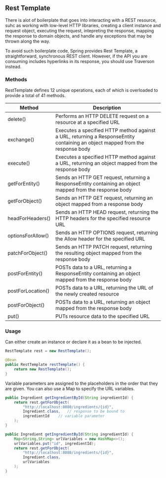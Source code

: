 ## Rest Template

There is alot of boilerplate that goes into interacting with a REST resource, suhc as working with low-level HTTP libraries, creating a client instance and request object, executing the request, intepreting the response, mapping the response to domain objects, and handle any exceptions that may be thrown along the way.

To avoid such boilerplate code, Spring provides Rest Template, a straightforward, synchronous REST client. However, if the API you are consuming includes hyperlinks in its response, you should use Traverson instead.

### Methods

RestTemplate defines 12 unique operations, each of which is overloaded to provide a total of 41 methods.

| Method            | Description                                                                                                                   |
| ----------------- | ----------------------------------------------------------------------------------------------------------------------------- |
| delete()          | Performs an HTTP DELETE request on a resource at a specified URL                                                              |
| exchange()        | Executes a specified HTTP method against a URL, returning a ResponseEntity containing an object mapped from the response body |
| execute()         | Executes a specified HTTP method against a URL, returning an object mapped from the response body                             |
| getForEntity()    | Sends an HTTP GET request, returning a ResponseEntity containing an object mapped from the response body                      |
| getForObject()    | Sends an HTTP GET request, returning an object mapped from a response body                                                    |
| headForHeaders()  | Sends an HTTP HEAD request, returning the HTTP headers for the specified resource URL                                         |
| optionsForAllow() | Sends an HTTP OPTIONS request, returning the Allow header for the specified URL                                               |
| patchForObject()  | Sends an HTTP PATCH request, returning the resulting object mapped from the response body                                     |
| postForEntity()   | POSTs data to a URL, returning a ResponseEntity containing an object mapped from the response body                            |
| postForLocation() | POSTs data to a URL, returning the URL of the newly created resource                                                          |
| postForObject()   | POSTs data to a URL, returning an object mapped from the response body                                                        |
| put()             | PUTs resource data to the specified URL                                                                                       |

### Usage

Can either create an instance or declare it as a bean to be injected.

```java
RestTemplate rest = new RestTemplate();

@Bean
public RestTemplate restTemplate() {
    return new RestTemplate();
}
```

Variable parameters are assigned to the placeholders in the order that they are given. You can also use a Map to specify the URL variables.

```java
public Ingredient getIngredientById(String ingredientId) {
    return rest.getForObject(
        "http://localhost:8080/ingredients/{id}",
        Ingredient.class,   // response to be bound to
        ingredientId    // variable parameter
    );
}

public Ingredient getIngredientById(String ingredientId) {
    Map<String,String> urlVariables = new HashMap<>();
    urlVariables.put("id", ingredientId);
    return rest.getForObject(
        "http://localhost:8080/ingredients/{id}",
        Ingredient.class,
        urlVariables
    );
}
```
